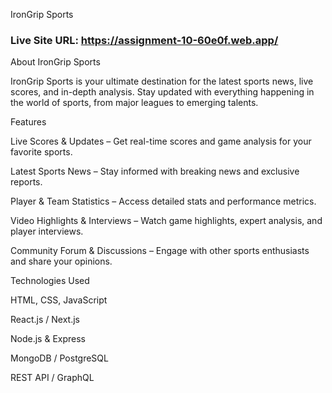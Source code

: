 IronGrip Sports

### Live Site URL:  https://assignment-10-60e0f.web.app/

About IronGrip Sports

IronGrip Sports is your ultimate destination for the latest sports news, live scores, and in-depth analysis. Stay updated with everything happening in the world of sports, from major leagues to emerging talents.

Features

Live Scores & Updates – Get real-time scores and game analysis for your favorite sports.

Latest Sports News – Stay informed with breaking news and exclusive reports.

Player & Team Statistics – Access detailed stats and performance metrics.

Video Highlights & Interviews – Watch game highlights, expert analysis, and player interviews.

Community Forum & Discussions – Engage with other sports enthusiasts and share your opinions.

Technologies Used

HTML, CSS, JavaScript

React.js / Next.js

Node.js & Express

MongoDB / PostgreSQL

REST API / GraphQL